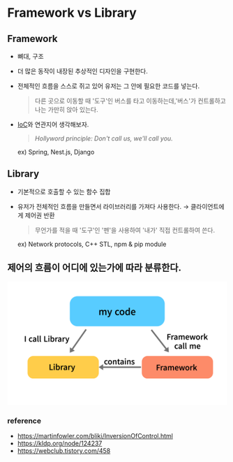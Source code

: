# Framework vs Library

## Framework

- 뼈대, 구조
- 더 많은 동작이 내장된 추상적인 디자인을 구현한다.
- 전체적인 흐름을 스스로 쥐고 있어 유저는 그 안에 필요한 코드를 넣는다.

  > 다른 곳으로 이동할 때 '도구'인 버스를 타고 이동하는데,'버스'가 컨트롤하고 나는 가만히 앉아 있는다.

- [IoC](../Nest.js/DI_IoC.md)와 연관지어 생각해보자.

  > _Hollyword principle: Don't call us, we'll call you._

  ex) Spring, Nest.js, Django

## Library

- 기본적으로 호출할 수 있는 함수 집합
- 유저가 전체적인 흐름을 만들면서 라이브러리를 가져다 사용한다. → 클라이언트에게 제어권 반환

  > 무언가를 적을 때 '도구'인 '펜'을 사용하여 '내가' 직접 컨트롤하여 쓴다.

  ex) Network protocols, C++ STL, npm & pip module

## **제어의 흐름이 어디에 있는가**에 따라 분류한다.

![Diagram: Framework vs Library](../Pics/framework_library.jpeg)

### reference

- https://martinfowler.com/bliki/InversionOfControl.html
- https://kldp.org/node/124237
- https://webclub.tistory.com/458
